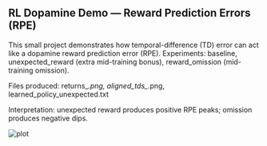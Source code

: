 ## RL Dopamine Demo — Reward Prediction Errors (RPE)

This small project demonstrates how temporal-difference (TD) error can act like a dopamine reward prediction error (RPE).
Experiments: baseline, unexpected_reward (extra mid-training bonus), reward_omission (mid-training omission).

Files produced: returns_*.png, aligned_tds_*.png, learned_policy_unexpected.txt

Interpretation: unexpected reward produces positive RPE peaks; omission produces negative dips.

![plot](./directory_1/directory_2/.../directory_n/plot.png)
